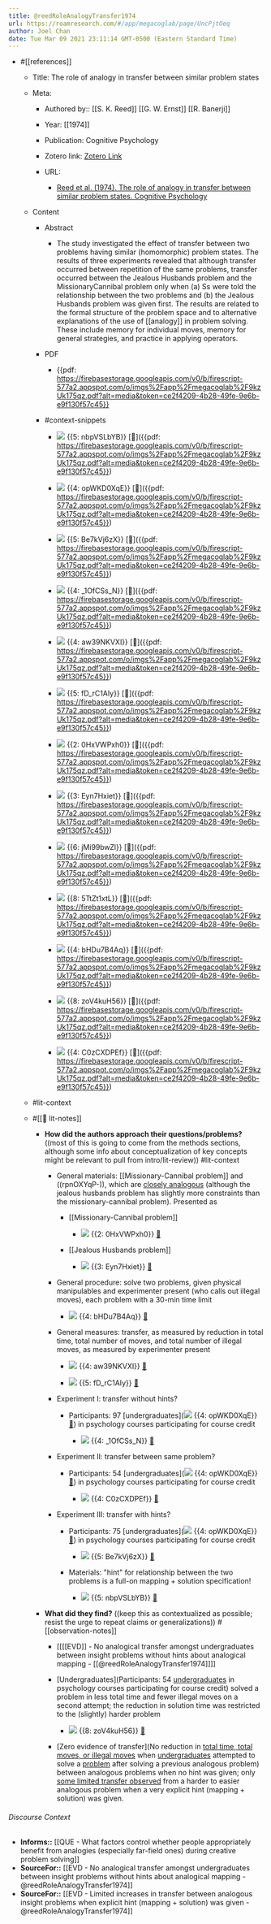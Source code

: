 ```yaml
---
title: @reedRoleAnalogyTransfer1974
url: https://roamresearch.com/#/app/megacoglab/page/UncPjtOeq
author: Joel Chan
date: Tue Mar 09 2021 23:11:14 GMT-0500 (Eastern Standard Time)
---
```


- #[[references]]

    - Title: The role of analogy in transfer between similar problem states

    - Meta:

        - Authored by:: [[S. K. Reed]] [[G. W. Ernst]] [[R. Banerji]]

        - Year: [[1974]]

        - Publication: Cognitive Psychology

        - Zotero link: [Zotero Link](zotero://select/items/1_8SZ4AXH3)

        - URL:

            - [Reed et al. (1974). The role of analogy in transfer between similar problem states. Cognitive Psychology](https://www.sciencedirect.com/science/article/abs/pii/0010028574900206)

    - Content

        - Abstract

            - The study investigated the effect of transfer between two problems having similar (homomorphic) problem states. The results of three experiments revealed that although transfer occurred between repetition of the same problems, transfer occurred between the Jealous Husbands problem and the MissionaryCannibal problem only when (a) Ss were told the relationship between the two problems and (b) the Jealous Husbands problem was given first. The results are related to the formal structure of the problem space and to alternative explanations of the use of [[analogy]] in problem solving. These include memory for individual moves, memory for general strategies, and practice in applying operators.

        - PDF

            - {{pdf: https://firebasestorage.googleapis.com/v0/b/firescript-577a2.appspot.com/o/imgs%2Fapp%2Fmegacoglab%2F9kzUk175qz.pdf?alt=media&token=ce2f4209-4b28-49fe-9e6b-e9f130f57c45}}

        - #context-snippets

            - ![](https://firebasestorage.googleapis.com/v0/b/roampdf.appspot.com/o/public%2Fimages%2F1616034131168.png?alt=media&token=6464272f-6ca8-4bc0-97f8-0de75c158671) {{5: nbpVSLbYB}} [📑]({{pdf: https://firebasestorage.googleapis.com/v0/b/firescript-577a2.appspot.com/o/imgs%2Fapp%2Fmegacoglab%2F9kzUk175qz.pdf?alt=media&token=ce2f4209-4b28-49fe-9e6b-e9f130f57c45}})

            - ![](https://firebasestorage.googleapis.com/v0/b/roampdf.appspot.com/o/public%2Fimages%2F1616034166599.png?alt=media&token=9502b0f6-4d50-4b34-9b78-3a800622f651) {{4: opWKD0XqE}} [📑]({{pdf: https://firebasestorage.googleapis.com/v0/b/firescript-577a2.appspot.com/o/imgs%2Fapp%2Fmegacoglab%2F9kzUk175qz.pdf?alt=media&token=ce2f4209-4b28-49fe-9e6b-e9f130f57c45}})

            - ![](https://firebasestorage.googleapis.com/v0/b/roampdf.appspot.com/o/public%2Fimages%2F1616034203046.png?alt=media&token=51e0198e-5837-4d6c-93c0-088335541673) {{5: Be7kVj6zX}} [📑]({{pdf: https://firebasestorage.googleapis.com/v0/b/firescript-577a2.appspot.com/o/imgs%2Fapp%2Fmegacoglab%2F9kzUk175qz.pdf?alt=media&token=ce2f4209-4b28-49fe-9e6b-e9f130f57c45}})

            - ![](https://firebasestorage.googleapis.com/v0/b/roampdf.appspot.com/o/public%2Fimages%2F1616034314804.png?alt=media&token=f3558fe1-5b97-4f8f-9d38-adbc45c08e3f) {{4: _1OfCSs_N}} [📑]({{pdf: https://firebasestorage.googleapis.com/v0/b/firescript-577a2.appspot.com/o/imgs%2Fapp%2Fmegacoglab%2F9kzUk175qz.pdf?alt=media&token=ce2f4209-4b28-49fe-9e6b-e9f130f57c45}})

            - ![](https://firebasestorage.googleapis.com/v0/b/roampdf.appspot.com/o/public%2Fimages%2F1616034384793.png?alt=media&token=722f6c97-32d8-420b-9a17-cc5f6aeaefee) {{4: aw39NKVXI}} [📑]({{pdf: https://firebasestorage.googleapis.com/v0/b/firescript-577a2.appspot.com/o/imgs%2Fapp%2Fmegacoglab%2F9kzUk175qz.pdf?alt=media&token=ce2f4209-4b28-49fe-9e6b-e9f130f57c45}})

            - ![](https://firebasestorage.googleapis.com/v0/b/roampdf.appspot.com/o/public%2Fimages%2F1616034423959.png?alt=media&token=588efc6e-dc2a-4c74-b848-7d620f5dc87d) {{5: fD_rC1AIy}} [📑]({{pdf: https://firebasestorage.googleapis.com/v0/b/firescript-577a2.appspot.com/o/imgs%2Fapp%2Fmegacoglab%2F9kzUk175qz.pdf?alt=media&token=ce2f4209-4b28-49fe-9e6b-e9f130f57c45}})

            - ![](https://firebasestorage.googleapis.com/v0/b/roampdf.appspot.com/o/public%2Fimages%2F1616034570279.png?alt=media&token=8dabd9fa-6902-437a-8007-1d47039aa24b) {{2: 0HxVWPxh0}} [📑]({{pdf: https://firebasestorage.googleapis.com/v0/b/firescript-577a2.appspot.com/o/imgs%2Fapp%2Fmegacoglab%2F9kzUk175qz.pdf?alt=media&token=ce2f4209-4b28-49fe-9e6b-e9f130f57c45}})

            - ![](https://firebasestorage.googleapis.com/v0/b/roampdf.appspot.com/o/public%2Fimages%2F1616034579488.png?alt=media&token=1e507984-e009-43f3-8dba-f0355c2b0d52) {{3: Eyn7Hxiet}} [📑]({{pdf: https://firebasestorage.googleapis.com/v0/b/firescript-577a2.appspot.com/o/imgs%2Fapp%2Fmegacoglab%2F9kzUk175qz.pdf?alt=media&token=ce2f4209-4b28-49fe-9e6b-e9f130f57c45}})

            - ![](https://firebasestorage.googleapis.com/v0/b/roampdf.appspot.com/o/public%2Fimages%2F1616034949073.png?alt=media&token=08ff7240-a398-440e-bdff-7a6f64428f00) {{6: jMi99bwZl}} [📑]({{pdf: https://firebasestorage.googleapis.com/v0/b/firescript-577a2.appspot.com/o/imgs%2Fapp%2Fmegacoglab%2F9kzUk175qz.pdf?alt=media&token=ce2f4209-4b28-49fe-9e6b-e9f130f57c45}})

            - ![](https://firebasestorage.googleapis.com/v0/b/roampdf.appspot.com/o/public%2Fimages%2F1616035001426.png?alt=media&token=42807dec-ade8-403d-a8b7-236c6b711adc) {{8: 5TtZt1xtL}} [📑]({{pdf: https://firebasestorage.googleapis.com/v0/b/firescript-577a2.appspot.com/o/imgs%2Fapp%2Fmegacoglab%2F9kzUk175qz.pdf?alt=media&token=ce2f4209-4b28-49fe-9e6b-e9f130f57c45}})

            - ![](https://firebasestorage.googleapis.com/v0/b/roampdf.appspot.com/o/public%2Fimages%2F1616035457432.png?alt=media&token=a6c40ce6-3021-45fc-900a-94d6fda34f46) {{4: bHDu7B4Aq}} [📑]({{pdf: https://firebasestorage.googleapis.com/v0/b/firescript-577a2.appspot.com/o/imgs%2Fapp%2Fmegacoglab%2F9kzUk175qz.pdf?alt=media&token=ce2f4209-4b28-49fe-9e6b-e9f130f57c45}})

            - ![](https://firebasestorage.googleapis.com/v0/b/roampdf.appspot.com/o/public%2Fimages%2F1616035623335.png?alt=media&token=8d1bd980-525a-4f76-84fc-417be60f0af9) {{8: zoV4kuH56}} [📑]({{pdf: https://firebasestorage.googleapis.com/v0/b/firescript-577a2.appspot.com/o/imgs%2Fapp%2Fmegacoglab%2F9kzUk175qz.pdf?alt=media&token=ce2f4209-4b28-49fe-9e6b-e9f130f57c45}})

            - ![](https://firebasestorage.googleapis.com/v0/b/roampdf.appspot.com/o/public%2Fimages%2F1616035739338.png?alt=media&token=b7d32509-b616-4f51-8e1b-730fd3a5c3a2) {{4: C0zCXDPEf}} [📑]({{pdf: https://firebasestorage.googleapis.com/v0/b/firescript-577a2.appspot.com/o/imgs%2Fapp%2Fmegacoglab%2F9kzUk175qz.pdf?alt=media&token=ce2f4209-4b28-49fe-9e6b-e9f130f57c45}})

    - #lit-context

    - #[[📝 lit-notes]]

        - **How did the authors approach their questions/problems?** ((most of this is going to come from the methods sections, although some info about conceptualization of key concepts might be relevant to pull from intro/lit-review)) #lit-context

            - General materials: [[Missionary-Cannibal problem]] and ((rpnOXYqP-)), which are [closely analogous](((AxUpuXxlA))) (although the jealous husbands problem has slightly more constraints than the missionary-cannibal problem). Presented as

                - [[Missionary-Cannibal problem]]

                    - ![](https://firebasestorage.googleapis.com/v0/b/roampdf.appspot.com/o/public%2Fimages%2F1616034570279.png?alt=media&token=8dabd9fa-6902-437a-8007-1d47039aa24b) {{2: 0HxVWPxh0}} [📑](((anwdncylj)))

                - [[Jealous Husbands problem]]

                    - ![](https://firebasestorage.googleapis.com/v0/b/roampdf.appspot.com/o/public%2Fimages%2F1616034579488.png?alt=media&token=1e507984-e009-43f3-8dba-f0355c2b0d52) {{3: Eyn7Hxiet}} [📑](((anwdncylj)))

            - General procedure: solve two problems, given physical manipulables and experimenter present (who calls out illegal moves), each problem with a 30-min time limit

                - ![](https://firebasestorage.googleapis.com/v0/b/roampdf.appspot.com/o/public%2Fimages%2F1616035457432.png?alt=media&token=a6c40ce6-3021-45fc-900a-94d6fda34f46) {{4: bHDu7B4Aq}} [📑](((anwdncylj)))

            - General measures: transfer, as measured by reduction in total time, total number of moves, and total number of illegal moves, as measured by experimenter present

                - ![](https://firebasestorage.googleapis.com/v0/b/roampdf.appspot.com/o/public%2Fimages%2F1616034384793.png?alt=media&token=722f6c97-32d8-420b-9a17-cc5f6aeaefee) {{4: aw39NKVXI}} [📑](((anwdncylj)))

                - ![](https://firebasestorage.googleapis.com/v0/b/roampdf.appspot.com/o/public%2Fimages%2F1616034423959.png?alt=media&token=588efc6e-dc2a-4c74-b848-7d620f5dc87d) {{5: fD_rC1AIy}} [📑](((anwdncylj)))

            - Experiment I: transfer without hints?

                - Participants: 97 [undergraduates](![](https://firebasestorage.googleapis.com/v0/b/roampdf.appspot.com/o/public%2Fimages%2F1616034166599.png?alt=media&token=9502b0f6-4d50-4b34-9b78-3a800622f651) {{4: opWKD0XqE}} [📑](((anwdncylj)))) in psychology courses participating for course credit

                    - ![](https://firebasestorage.googleapis.com/v0/b/roampdf.appspot.com/o/public%2Fimages%2F1616034314804.png?alt=media&token=f3558fe1-5b97-4f8f-9d38-adbc45c08e3f) {{4: _1OfCSs_N}} [📑](((anwdncylj)))

            - Experiment II: transfer between same problem?

                - Participants: 54 [undergraduates](![](https://firebasestorage.googleapis.com/v0/b/roampdf.appspot.com/o/public%2Fimages%2F1616034166599.png?alt=media&token=9502b0f6-4d50-4b34-9b78-3a800622f651) {{4: opWKD0XqE}} [📑](((anwdncylj)))) in psychology courses participating for course credit

                    - ![](https://firebasestorage.googleapis.com/v0/b/roampdf.appspot.com/o/public%2Fimages%2F1616035739338.png?alt=media&token=b7d32509-b616-4f51-8e1b-730fd3a5c3a2) {{4: C0zCXDPEf}} [📑](((anwdncylj)))

            - Experiment III: transfer with hints?

                - Participants: 75 [undergraduates](![](https://firebasestorage.googleapis.com/v0/b/roampdf.appspot.com/o/public%2Fimages%2F1616034166599.png?alt=media&token=9502b0f6-4d50-4b34-9b78-3a800622f651) {{4: opWKD0XqE}} [📑](((anwdncylj)))) in psychology courses participating for course credit

                    - ![](https://firebasestorage.googleapis.com/v0/b/roampdf.appspot.com/o/public%2Fimages%2F1616034203046.png?alt=media&token=51e0198e-5837-4d6c-93c0-088335541673) {{5: Be7kVj6zX}} [📑](((anwdncylj)))

                - Materials: "hint" for relationship between the two problems is a full-on mapping + solution specification!

                    - ![](https://firebasestorage.googleapis.com/v0/b/roampdf.appspot.com/o/public%2Fimages%2F1616034131168.png?alt=media&token=6464272f-6ca8-4bc0-97f8-0de75c158671) {{5: nbpVSLbYB}} [📑](((anwdncylj)))

        - **What did they find?** ((keep this as contextualized as possible; resist the urge to repeat claims or generalizations)) #[[observation-notes]]

            - [[[[EVD]] - No analogical transfer amongst undergraduates between insight problems without hints about analogical mapping - [[@reedRoleAnalogyTransfer1974]]]]

            - [Undergraduates](Participants: 54 [undergraduates](((KzC5CEcZb))) in psychology courses participating for course credit) solved a problem in less total time and fewer illegal moves on a second attempt; the reduction in solution time was restricted to the (slightly) harder problem

                - ![](https://firebasestorage.googleapis.com/v0/b/roampdf.appspot.com/o/public%2Fimages%2F1616035623335.png?alt=media&token=8d1bd980-525a-4f76-84fc-417be60f0af9) {{8: zoV4kuH56}} [📑](((anwdncylj)))

            - [Zero evidence of transfer](No reduction in [total time, total moves, or illegal moves](((fTQr5BZ0x))) when [undergraduates](((Hjks4_nO3))) attempted to solve a [problem](((ObHMVIlWl))) after solving a previous analogous problem) between analogous problems when no hint was given; only [some limited transfer observed](((XBZeclT9c))) from a harder to easier analogous problem when a very explicit hint (mapping + solution) was given.

###### Discourse Context

- **Informs::** [[QUE - What factors control whether people appropriately benefit from analogies (especially far-field ones) during creative problem solving]]
- **SourceFor::** [[EVD - No analogical transfer amongst undergraduates between insight problems without hints about analogical mapping - @reedRoleAnalogyTransfer1974]]
- **SourceFor::** [[EVD - Limited increases in transfer between analogous insight problems when explicit hint (mapping + solution) was given - @reedRoleAnalogyTransfer1974]]
